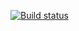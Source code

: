 [![Build status](https://ci.appveyor.com/api/projects/status/c9ctrivhtsp6uxfw/branch/main?svg=true)](https://ci.appveyor.com/project/8DeF8/patterns1/branch/main)
